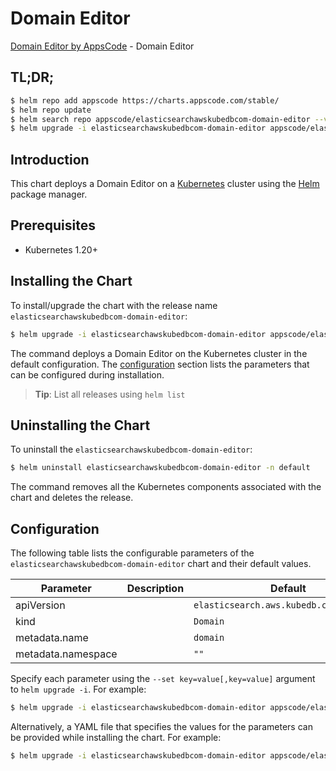 # Domain Editor

[Domain Editor by AppsCode](https://appscode.com) - Domain Editor

## TL;DR;

```bash
$ helm repo add appscode https://charts.appscode.com/stable/
$ helm repo update
$ helm search repo appscode/elasticsearchawskubedbcom-domain-editor --version=v0.24.0
$ helm upgrade -i elasticsearchawskubedbcom-domain-editor appscode/elasticsearchawskubedbcom-domain-editor -n default --create-namespace --version=v0.24.0
```

## Introduction

This chart deploys a Domain Editor on a [Kubernetes](http://kubernetes.io) cluster using the [Helm](https://helm.sh) package manager.

## Prerequisites

- Kubernetes 1.20+

## Installing the Chart

To install/upgrade the chart with the release name `elasticsearchawskubedbcom-domain-editor`:

```bash
$ helm upgrade -i elasticsearchawskubedbcom-domain-editor appscode/elasticsearchawskubedbcom-domain-editor -n default --create-namespace --version=v0.24.0
```

The command deploys a Domain Editor on the Kubernetes cluster in the default configuration. The [configuration](#configuration) section lists the parameters that can be configured during installation.

> **Tip**: List all releases using `helm list`

## Uninstalling the Chart

To uninstall the `elasticsearchawskubedbcom-domain-editor`:

```bash
$ helm uninstall elasticsearchawskubedbcom-domain-editor -n default
```

The command removes all the Kubernetes components associated with the chart and deletes the release.

## Configuration

The following table lists the configurable parameters of the `elasticsearchawskubedbcom-domain-editor` chart and their default values.

|     Parameter      | Description |                      Default                       |
|--------------------|-------------|----------------------------------------------------|
| apiVersion         |             | <code>elasticsearch.aws.kubedb.com/v1alpha1</code> |
| kind               |             | <code>Domain</code>                                |
| metadata.name      |             | <code>domain</code>                                |
| metadata.namespace |             | <code>""</code>                                    |


Specify each parameter using the `--set key=value[,key=value]` argument to `helm upgrade -i`. For example:

```bash
$ helm upgrade -i elasticsearchawskubedbcom-domain-editor appscode/elasticsearchawskubedbcom-domain-editor -n default --create-namespace --version=v0.24.0 --set apiVersion=elasticsearch.aws.kubedb.com/v1alpha1
```

Alternatively, a YAML file that specifies the values for the parameters can be provided while
installing the chart. For example:

```bash
$ helm upgrade -i elasticsearchawskubedbcom-domain-editor appscode/elasticsearchawskubedbcom-domain-editor -n default --create-namespace --version=v0.24.0 --values values.yaml
```
